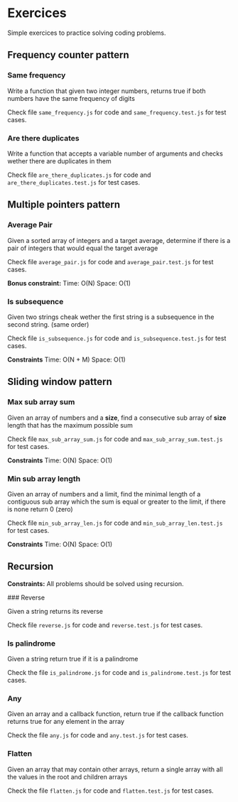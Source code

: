 # Exercices

Simple exercices to practice solving coding problems.

## Frequency counter pattern

### Same frequency

Write a function that given two integer numbers, returns true if both numbers have the same frequency of digits

Check file `same_frequency.js` for code and `same_frequency.test.js` for test cases.

### Are there duplicates

Write a function that accepts a variable number of arguments and checks wether there are duplicates in them

Check file `are_there_duplicates.js` for code and `are_there_duplicates.test.js` for test cases.

## Multiple pointers pattern

### Average Pair

Given a sorted array of integers and a target average, determine if there is a pair of integers that would equal the target average

Check file `average_pair.js` for code and `average_pair.test.js` for test cases.

**Bonus constraint:**
Time: O(N)
Space: O(1)

### Is subsequence

Given two strings cheak wether the first string is a subsequence in the second string. (same order)

Check file `is_subsequence.js` for code and `is_subsequence.test.js` for test cases.

**Constraints**
Time: O(N + M)
Space: O(1)

## Sliding window pattern

### Max sub array sum

Given an array of numbers and a **size**, find a consecutive sub array of **size** length that has the maximum possible sum

Check file `max_sub_array_sum.js` for code and `max_sub_array_sum.test.js` for test cases.

**Constraints**
Time: O(N)
Space: O(1)

### Min sub array length

Given an array of numbers and a limit, find the minimal length of a contiguous sub array which the sum is equal or greater to the limit, if there is none return 0 (zero)

Check file `min_sub_array_len.js` for code and `min_sub_array_len.test.js` for test cases.

**Constraints**
Time: O(N)
Space: O(1)

## Recursion

**Constraints:** All problems should be solved using recursion.

### Reverse

Given a string returns its reverse

Check file `reverse.js` for code and `reverse.test.js` for test cases.

### Is palindrome

Given a string return true if it is a palindrome

Check the file `is_palindrome.js` for code and `is_palindrome.test.js` for test cases.

### Any

Given an array and a callback function, return true if the callback function returns true for any element in the array

Check the file `any.js` for code and `any.test.js` for test cases.

### Flatten

Given an array that may contain other arrays, return a single array with all the values in the root and children arrays

Check the file `flatten.js` for code and `flatten.test.js` for test cases.